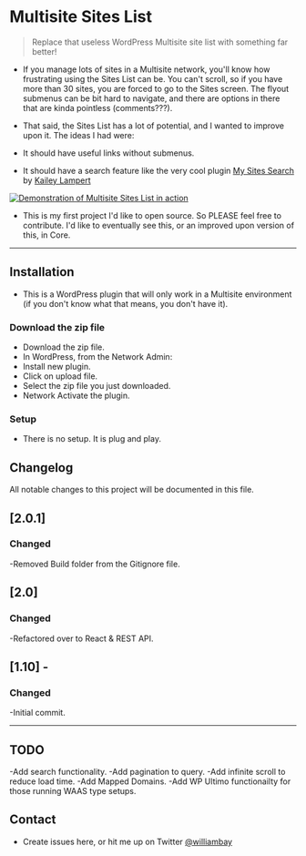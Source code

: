 # Multisite Sites List

> Replace that useless WordPress Multisite site list with something far better!

-   If you manage lots of sites in a Multisite network, you'll know how frustrating using the Sites List can be. You can't scroll, so if you have more than 30 sites, you are forced to go to the Sites screen. The flyout submenus can be bit hard to navigate, and there are options in there that are kinda pointless (comments???).

-   That said, the Sites List has a lot of potential, and I wanted to improve upon it. The ideas I had were:
-   It should have useful links without submenus.
-   It should have a search feature like the very cool plugin [My Sites Search](https://github.com/trepmal/my-sites-search) by [Kailey Lampert](https://github.com/trepmal)

[![Demonstration of Multisite Sites List in action](multisite-sites-list.gif)]()

-   This is my first project I'd like to open source. So PLEASE feel free to contribute. I'd like to eventually see this, or an improved upon version of this, in Core.

---

## Installation

-   This is a WordPress plugin that will only work in a Multisite environment (if you don't know what that means, you don't have it).

### Download the zip file

-   Download the zip file.
-   In WordPress, from the Network Admin:
-   Install new plugin.
-   Click on upload file.
-   Select the zip file you just downloaded.
-   Network Activate the plugin.

### Setup

-   There is no setup. It is plug and play.

## Changelog

All notable changes to this project will be documented in this file.

## [2.0.1]
### Changed
-Removed Build folder from the Gitignore file.

## [2.0]
### Changed
-Refactored over to React & REST API.


## [1.10] - 
### Changed
-Initial commit. 

---

## TODO
-Add search functionality.
-Add pagination to query.
-Add infinite scroll to reduce load time.
-Add Mapped Domains.
-Add WP Ultimo functionailty for those running WAAS type setups.


## Contact

-   Create issues here, or hit me up on Twitter [@williambay](https://twitter.com/williambay)
